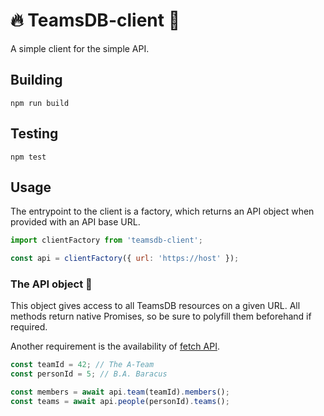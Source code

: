 # :fire: TeamsDB-client :eyes:

A simple client for the simple API.

## Building

```
npm run build
```

## Testing

```
npm test
```

## Usage

The entrypoint to the client is a factory, which returns an API object when provided with an API base URL.

```javascript
import clientFactory from 'teamsdb-client';

const api = clientFactory({ url: 'https://host' });
```

### The API object :metal:

This object gives access to all TeamsDB resources on a given URL. All methods return native Promises, so be sure to polyfill them beforehand if required.

Another requirement is the availability of [fetch API](https://developer.mozilla.org/en-US/docs/Web/API/Fetch_API).

```javascript
const teamId = 42; // The A-Team
const personId = 5; // B.A. Baracus

const members = await api.team(teamId).members();
const teams = await api.people(personId).teams();
```
